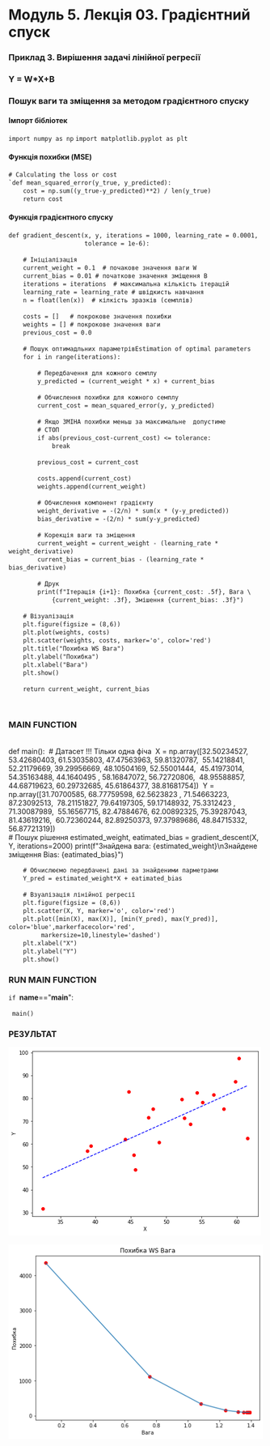 # Модуль 5. Лекція 03. Градієнтний спуск

### Приклад 3.  Вирішення задачі лінійної регресії

###               Y = W*X+B

### Пошук ваги та зміщення за методом градієнтного  спуску

#### Імпорт бібліотек

`import numpy as np`
`import matplotlib.pyplot as plt`

#### Функція похибки (MSE)
    # Calculating the loss or cost
    `def mean_squared_error(y_true, y_predicted):
    	cost = np.sum((y_true-y_predicted)**2) / len(y_true)
    	return cost

#### Функція градієнтного спуску
    def gradient_descent(x, y, iterations = 1000, learning_rate = 0.0001, 
                         tolerance = 1e-6):
    
    	# Ініціалізація
    	current_weight = 0.1  # почакове значення ваги W 
    	current_bias = 0.01 # початкове значення зміщення B 
    	iterations = iterations  # максимальна кількість ітерацій 
    	learning_rate = learning_rate # швідкисть навчання
    	n = float(len(x))  # кілкість зразків (семплів)
      
    	costs = []   # покрокове значення похибки
    	weights = [] # покрокове значення ваги
    	previous_cost = 0.0
      
    	# Пошук оптимадльних параметрівEstimation of optimal parameters 
    	for i in range(iterations):
          
        	# Передбачення для кожного семплу
    	    y_predicted = (current_weight * x) + current_bias
          
        	# Обчислення похибки для кожного семплу
    	    current_cost = mean_squared_error(y, y_predicted)
      
        	# Якщо ЗМІНА похибки меньш за максимальне  допустиме
    	    # СТОП
        	if abs(previous_cost-current_cost) <= tolerance:
            	break
          
       		previous_cost = current_cost
      
    	    costs.append(current_cost)
        	weights.append(current_weight)
              
    	    # Обчислення компонент градієнту
        	weight_derivative = -(2/n) * sum(x * (y-y_predicted))
    	    bias_derivative = -(2/n) * sum(y-y_predicted)
          
        	# Корекція ваги та зміщення
    	    current_weight = current_weight - (learning_rate * weight_derivative)
        	current_bias = current_bias - (learning_rate * bias_derivative)
                  
    	    # Друк
        	print(f"Ітерація {i+1}: Похибка {current_cost: .5f}, Вага \
    		    {current_weight: .3f}, Змішення {current_bias: .3f}")
        
       	# Візуалізація
    	plt.figure(figsize = (8,6))
    	plt.plot(weights, costs)
    	plt.scatter(weights, costs, marker='o', color='red')
    	plt.title("Похибка WS Вага")
    	plt.ylabel("Похибка")
    	plt.xlabel("Вага")
    	plt.show()
      
    	return current_weight, current_bias


​        
### MAIN FUNCTION
​      
​    def main():
​    	# Датасет !!! Тільки одна фіча
​    	X = np.array([32.50234527, 53.42680403, 61.53035803, 47.47563963, 59.81320787,
​        	   55.14218841, 52.21179669, 39.29956669, 48.10504169, 52.55001444,
​    	       45.41973014, 54.35163488, 44.1640495 , 58.16847072, 56.72720806,
​        	   48.95588857, 44.68719623, 60.29732685, 45.61864377, 38.81681754])
​    	Y = np.array([31.70700585, 68.77759598, 62.5623823 , 71.54663223, 87.23092513,
​        	   78.21151827, 79.64197305, 59.17148932, 75.3312423 , 71.30087989,
​    	       55.16567715, 82.47884676, 62.00892325, 75.39287043, 81.43619216,
​        	   60.72360244, 82.89250373, 97.37989686, 48.84715332, 56.87721319])
​      
    	# Пошук рішення
    	estimated_weight, eatimated_bias = gradient_descent(X, Y, iterations=2000)
    	print(f"Знайдена вага: {estimated_weight}\nЗнайдене зміщення Bias: {eatimated_bias}")
      
    	# Обчислюємо передбачені дані за знайденими парметрами
    	Y_pred = estimated_weight*X + eatimated_bias
      
    	# Взуалізація лінійної регресії
    	plt.figure(figsize = (8,6))
    	plt.scatter(X, Y, marker='o', color='red')
    	plt.plot([min(X), max(X)], [min(Y_pred), max(Y_pred)], color='blue',markerfacecolor='red',
             markersize=10,linestyle='dashed')
    	plt.xlabel("X")
    	plt.ylabel("Y")
    	plt.show()

### RUN MAIN FUNCTION
`if `__name__=="__main__":

`
    main()`



### РЕЗУЛЬТАТ

![img](05_03_Ex_3_1.png)



![img](05_03_Ex_3_2.png)